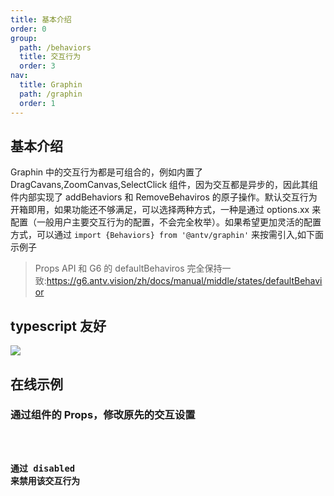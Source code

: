 ```yaml
---
title: 基本介绍
order: 0
group:
  path: /behaviors
  title: 交互行为
  order: 3
nav:
  title: Graphin
  path: /graphin
  order: 1
---
```


## 基本介绍

Graphin 中的交互行为都是可组合的，例如内置了 DragCavans,ZoomCanvas,SelectClick 组件，因为交互都是异步的，因此其组件内部实现了 addBehaviors 和 RemoveBehaviros 的原子操作。默认交互行为开箱即用，如果功能还不够满足，可以选择两种方式，一种是通过 options.xx 来配置（一般用户主要交互行为的配置，不会完全枚举）。如果希望更加灵活的配置方式，可以通过 `import {Behaviors} from '@antv/graphin'` 来按需引入,如下面示例子

> Props API 和 G6 的 defaultBehaviros 完全保持一致:https://g6.antv.vision/zh/docs/manual/middle/states/defaultBehavior

## typescript 友好

![](https://gw.alipayobjects.com/mdn/rms_402c1a/afts/img/A*xpoaRpOGme4AAAAAAAAAAAAAARQnAQ)

## 在线示例

### 通过组件的 Props，修改原先的交互设置

<code src='./demo.tsx'>

### 通过 disabled 来禁用该交互行为

<code src='../render/data/Network.tsx'>
